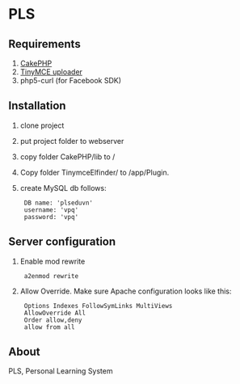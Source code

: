# PLS


## Requirements

1. [CakePHP](http://cakephp.org/)
2. [TinyMCE uploader](https://github.com/hashmode/Tinymce-Image-Upload-Cakephp)
3. php5-curl (for Facebook SDK)

## Installation

1. clone project
2. put project folder to webserver
3. copy folder CakePHP/lib to /
4. Copy folder TinymceElfinder/ to /app/Plugin.
5. create MySQL db follows:

		DB name: 'plseduvn' 
		username: 'vpq'
		password: 'vpq'

## Server configuration

1. Enable mod rewrite
	
		a2enmod rewrite

2. Allow Override. Make sure Apache configuration looks like this:

		Options Indexes FollowSymLinks MultiViews
		AllowOverride All
		Order allow,deny
		allow from all		

## About

PLS, Personal Learning System